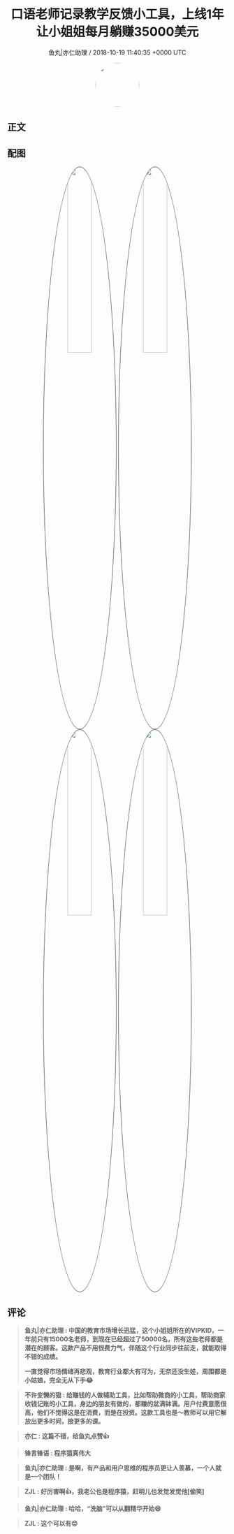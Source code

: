 <h1 align="center">口语老师记录教学反馈小工具，上线1年让小姐姐每月躺赚35000美元</h1>
<p align="center">
    <a>鱼丸|亦仁助理 / 2018-10-19 11:40:35 &#43;0000 UTC</a>
</p>

<div align="center">
    <img src="https://images.zsxq.com/FtTHJfWYtR2To4jzwGiUQdhHaRRa?e=1590940799&amp;token=kIxbL07-8jAj8w1n4s9zv64FuZZNEATmlU_Vm6zD:AMY_BShrw-7TP6Fmqq7D-Deyytw=" width="100" height="100" style="border:1px solid;border-radius:50%; color:#ffffff"/>
</div>

## 正文

<div>

</div>

## 配图
<div class="image" align="center">

<img src="https://images.zsxq.com/FpMTDWQNUeOaPCQY9afLs0pn3C2L?e=1590940799&amp;token=kIxbL07-8jAj8w1n4s9zv64FuZZNEATmlU_Vm6zD:kSfWx9YJRXRJ6_cZZLXX5lRrYBs=" width="33%" height="33%" style="border:1px solid;border-radius:50%; color:#3c3f41"/>

<img src="https://images.zsxq.com/FnFP5yxJCWw7gJoThAxdhEhHecND?imageMogr2/auto-orient/thumbnail/800x/format/jpg/blur/1x0/quality/75&amp;e=1590940799&amp;token=kIxbL07-8jAj8w1n4s9zv64FuZZNEATmlU_Vm6zD:C9gg3Fr1mPF15gttkAxhhFN6QGc=" width="33%" height="33%" style="border:1px solid;border-radius:50%; color:#3c3f41"/>

<img src="https://images.zsxq.com/Fq70GgG_7h9Xf1dlmKPRbA7C8OLc?imageMogr2/auto-orient/thumbnail/800x/format/jpg/blur/1x0/quality/75&amp;e=1590940799&amp;token=kIxbL07-8jAj8w1n4s9zv64FuZZNEATmlU_Vm6zD:RsVuvgY-eKPlPq-RuUD0ZYgcqcY=" width="33%" height="33%" style="border:1px solid;border-radius:50%; color:#3c3f41"/>

<img src="https://images.zsxq.com/Fjg3XWJ1GGRe5pwyATzE6k8f9R1j?imageMogr2/auto-orient/thumbnail/800x/format/jpg/blur/1x0/quality/75&amp;e=1590940799&amp;token=kIxbL07-8jAj8w1n4s9zv64FuZZNEATmlU_Vm6zD:zdTPv7_0V4Qdi0y9pwuHSmgzzNg=" width="33%" height="33%" style="border:1px solid;border-radius:50%; color:#3c3f41"/>

</div>

## 评论

<div align="left">
<div>

<blockquote >
<span> <strong>鱼丸|亦仁助理 : 中国的教育市场增长迅猛，这个小姐姐所在的VIPKID，一年前只有15000名老师，到现在已经超过了50000名，所有这些老师都是潜在的顾客。这款产品不用很费力气，伴随这个行业同步往前走，就能取得不错的成绩。

一直觉得市场情绪再悲观，教育行业都大有可为，无奈还没生娃，周围都是小姑娘，完全无从下手😂 </strong></span>
</blockquote>

<blockquote >
<span> <strong>不许变懒的猫 : 给赚钱的人做辅助工具，比如帮助微商的小工具，帮助商家收钱记账的小工具，身边的朋友有做的，都赚的盆满钵满。用户付费意愿很高，他们不觉得这是在消费，而是在投资。这款工具也是～教师可以用它解放出更多时间，接更多的课。 </strong></span>
</blockquote>

<blockquote >
<span> <strong>亦仁 : 这篇不错，给鱼丸点赞👍 </strong></span>
</blockquote>

<blockquote >
<span> <strong>锋言锋语 : 程序猿真伟大 </strong></span>
</blockquote>

<blockquote >
<span> <strong>鱼丸|亦仁助理 : 是啊，有产品和用户思维的程序员更让人羡慕，一个人就是一个团队！ </strong></span>
</blockquote>

<blockquote >
<span> <strong>ZJL : 好厉害啊👍，我老公也是程序猿，赶明儿也发觉发觉他[偷笑] </strong></span>
</blockquote>

<blockquote >
<span> <strong>鱼丸|亦仁助理 : 哈哈，“洗脑”可以从翻精华开始😄 </strong></span>
</blockquote>

<blockquote >
<span> <strong>ZJL : 这个可以有😊 </strong></span>
</blockquote>

</div>
</div>